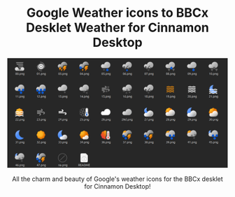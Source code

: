 <div align="center">

# Google Weather icons to BBCx Desklet Weather for Cinnamon Desktop

</div>

<div align="center">

![Google icons](https://github.com/naufragoweb/weather-drivers-bbcwx-oak-wood.co.uk/blob/main/%20Z-%20Images/google-icons.png) 

</div>

<div align="center">

All the charm and beauty of Google's weather icons for the BBCx desklet for Cinnamon Desktop!

</div>
